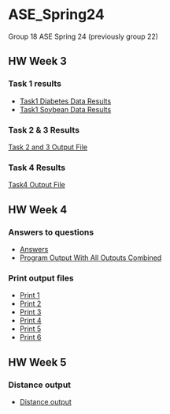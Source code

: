 # ASE_Spring24
Group 18 ASE Spring 24
(previously group 22)


## HW Week 3

### Task 1 results
-  [Task1 Diabetes Data Results](https://github.com/ymdatta/ASE_Spring24/blob/main/hw3/w3/task1/diabetes_count.csv)
-  [Task1 Soybean Data Results](https://github.com/ymdatta/ASE_Spring24/blob/main/hw3/w3/task1/soybean_count.csv)

### Task 2 & 3 Results
[Task 2 and 3 Output File](https://github.com/ymdatta/ASE_Spring24/blob/main/hw3/w3/task3/w3_task2_task3.out)

### Task 4 Results
[Task4 Output File](https://github.com/ymdatta/ASE_Spring24/blob/main/hw3/w3/task4/w3_task4.out)

## HW Week 4

### Answers to questions
- [Answers](https://github.com/ymdatta/ASE_Spring24/blob/main/hw4/w4/src/Answers.out)
- [Program Output With All Outputs Combined](https://github.com/ymdatta/ASE_Spring24/blob/main/hw4/w4/src/All_Answers.out)

### Print output files
 - [Print 1](https://github.com/ymdatta/ASE_Spring24/blob/main/hw4/w4/src/1.out)
 - [Print 2](https://github.com/ymdatta/ASE_Spring24/blob/main/hw4/w4/src/2.out)
 - [Print 3](https://github.com/ymdatta/ASE_Spring24/blob/main/hw4/w4/src/3.out)
 - [Print 4](https://github.com/ymdatta/ASE_Spring24/blob/main/hw4/w4/src/4.out)
 - [Print 5](https://github.com/ymdatta/ASE_Spring24/blob/main/hw4/w4/src/5.out)
 - [Print 6](https://github.com/ymdatta/ASE_Spring24/blob/main/hw4/w4/src/6.out)

 ## HW Week 5

 ### Distance output
 - [Distance output](https://github.com/ymdatta/ASE_Spring24/blob/main/hw5/w5/src/dist.out)
